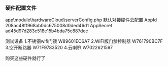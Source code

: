 ### 硬件配置文件

app\module\hardwareCloud\serverConfig.php
默认对接硬件云配置
AppId 208ac48ff968ab0dc675008d0ded46d1
AppSecret ad45d97d283c518e15b4bda75c887dec

测试设备
1.不锈钢wifi门锁     W89601EC6A7
2.WiFi版门禁控制器   W761790BC7F
3.空开断路器 W71F9783520
4.云喇叭 W7022621597


购买这些硬件就行了



